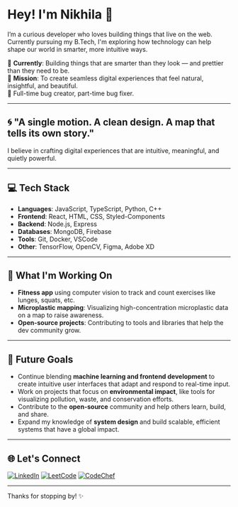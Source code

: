 # Hey! I'm Nikhila 👋

I’m a curious developer who loves building things that live on the web.  
Currently pursuing my B.Tech, I'm exploring how technology can help shape our world in smarter, more intuitive ways.

🔭 **Currently**: Building things that are smarter than they look — and prettier than they need to be.  
🎯 **Mission**: To create seamless digital experiences that feel natural, insightful, and beautiful.  
🐛 Full-time bug creator, part-time bug fixer.

---

## 🌀 "A single motion. A clean design. A map that tells its own story."  
I believe in crafting digital experiences that are intuitive, meaningful, and quietly powerful.

---

## 💻 Tech Stack

- **Languages**: JavaScript, TypeScript, Python, C++
- **Frontend**: React, HTML, CSS, Styled-Components
- **Backend**: Node.js, Express
- **Databases**: MongoDB, Firebase
- **Tools**: Git, Docker, VSCode
- **Other**: TensorFlow, OpenCV, Figma, Adobe XD

---

## 🌱 What I'm Working On

- **Fitness app** using computer vision to track and count exercises like lunges, squats, etc.
- **Microplastic mapping**: Visualizing high-concentration microplastic data on a map to raise awareness.
- **Open-source projects**: Contributing to tools and libraries that help the dev community grow.

---

## 🌈 Future Goals

- Continue blending **machine learning and frontend development** to create intuitive user interfaces that adapt and respond to real-time input.
- Work on projects that focus on **environmental impact**, like tools for visualizing pollution, waste, and conservation efforts.
- Contribute to the **open-source** community and help others learn, build, and share.
- Expand my knowledge of **system design** and build scalable, efficient systems that have a global impact.

---

## 🌐 Let's Connect

[![LinkedIn](https://img.shields.io/badge/LinkedIn-000?style=flat&logo=linkedin&logoColor=white)](https://linkedin.com/in/nikhila-pediredla-14387926b)
[![LeetCode](https://img.shields.io/badge/LeetCode-000?style=flat&logo=leetcode&logoColor=orange)](https://leetcode.com/nikhila_)
[![CodeChef](https://img.shields.io/badge/CodeChef-000?style=flat&logo=codechef&logoColor=orange)](https://www.codechef.com/users/nikhila_086)

---

Thanks for stopping by! ✨
